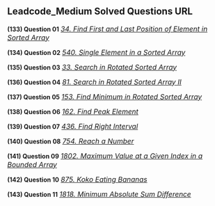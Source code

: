 ## Leadcode_Medium Solved Questions URL

**(133) Question 01** <a href="https://leetcode.com/problems/find-first-and-last-position-of-element-in-sorted-array/" target="_blank" style="font-size: 16px;dispaly:inline-block;">_34. Find First and Last Position of Element in Sorted Array_</a> <br/>

**(134) Question 02** <a href="https://leetcode.com/problems/single-element-in-a-sorted-array/submissions/" target="_blank" style="font-size: 16px;dispaly:inline-block;">_540. Single Element in a Sorted Array_</a> <br/>

**(135) Question 03** <a href="https://leetcode.com/problems/search-in-rotated-sorted-array/submissions/" target="_blank" style="font-size: 16px;dispaly:inline-block;">_33. Search in Rotated Sorted Array_</a> <br/>

**(136) Question 04** <a href="https://leetcode.com/problems/search-in-rotated-sorted-array-ii/submissions/925504232/" target="_blank" style="font-size: 16px;dispaly:inline-block;">_81. Search in Rotated Sorted Array II_</a> <br/>

**(137) Question 05** <a href="https://leetcode.com/problems/find-minimum-in-rotated-sorted-array/submissions/925539740/" target="_blank" style="font-size: 16px;dispaly:inline-block;">_153. Find Minimum in Rotated Sorted Array_</a> <br/>

**(138) Question 06** <a href="https://leetcode.com/problems/find-peak-element/submissions/925566529/" target="_blank" style="font-size: 16px;dispaly:inline-block;">_162. Find Peak Element_</a> <br/>

**(139) Question 07** <a href="https://leetcode.com/problems/find-right-interval/submissions/" target="_blank" style="font-size: 16px;dispaly:inline-block;">_436. Find Right Interval_</a> <br/>

**(140) Question 08** <a href="https://leetcode.com/problems/reach-a-number/submissions/926246669/" target="_blank" style="font-size: 16px;dispaly:inline-block;">_754. Reach a Number_</a> <br/>

**(141) Question 09** <a href="https://leetcode.com/problems/reach-a-number/submissions/926246669/" target="_blank" style="font-size: 16px;dispaly:inline-block;">_1802. Maximum Value at a Given Index in a Bounded Array_</a> <br/>

**(142) Question 10** <a href="https://leetcode.com/problems/koko-eating-bananas/submissions/926459423/" target="_blank" style="font-size: 16px;dispaly:inline-block;">_875. Koko Eating Bananas_</a> <br/>

**(143) Question 11** <a href="https://leetcode.com/problems/minimum-absolute-sum-difference/submissions/926693203/" target="_blank" style="font-size: 16px;dispaly:inline-block;">_1818. Minimum Absolute Sum Difference_</a> <br/>
